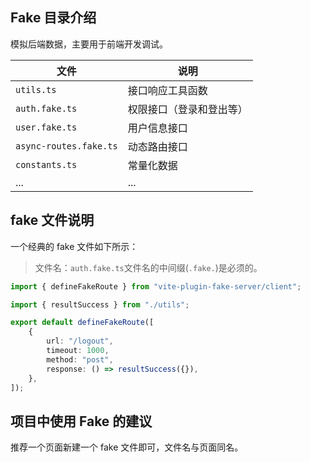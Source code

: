 ## Fake 目录介绍

模拟后端数据，主要用于前端开发调试。

| 文件                   | 说明                   |
|------------------------|------------------------|
| `utils.ts`             | 接口响应工具函数       |
| `auth.fake.ts`         | 权限接口（登录和登出等） |
| `user.fake.ts`         | 用户信息接口           |
| `async-routes.fake.ts` | 动态路由接口           |
| `constants.ts`         | 常量化数据             |
| ...                    | ...                    |

## fake 文件说明

一个经典的 fake 文件如下所示：

> 文件名：`auth.fake.ts`文件名的中间缀(`.fake.`)是必须的。

```ts
import { defineFakeRoute } from "vite-plugin-fake-server/client";

import { resultSuccess } from "./utils";

export default defineFakeRoute([
	{
		url: "/logout",
		timeout: 1000,
		method: "post",
		response: () => resultSuccess({}),
	},
]);
```

## 项目中使用 Fake 的建议

推荐一个页面新建一个 fake 文件即可，文件名与页面同名。
